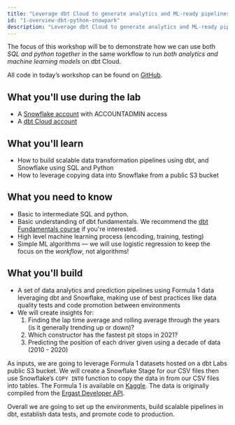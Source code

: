 ```yaml
---
title: "Leverage dbt Cloud to generate analytics and ML-ready pipelines with SQL and Python" 
id: "1-overview-dbt-python-snowpark"
description: "Leverage dbt Cloud to generate analytics and ML-ready pipelines with SQL and Python"
---
```


The focus of this workshop will be to demonstrate how we can use both *SQL and python together* in the same workflow to run *both analytics and machine learning models* on dbt Cloud.

All code in today’s workshop can be found on [GitHub](https://github.com/dbt-labs/python-snowpark-formula1/tree/python-formula1).

## What you'll use during the lab

- A [Snowflake account](https://trial.snowflake.com/) with ACCOUNTADMIN access
- A [dbt Cloud account](https://www.getdbt.com/signup/)

## What you'll learn

- How to build scalable data transformation pipelines using dbt, and Snowflake using SQL and Python
- How to leverage copying data into Snowflake from a public S3 bucket

## What you need to know

- Basic to intermediate SQL and python.
- Basic understanding of dbt fundamentals. We recommend the [dbt Fundamentals course](https://courses.getdbt.com/collections) if you're interested.
- High level machine learning process (encoding, training, testing)
- Simple ML algorithms &mdash; we will use logistic regression to keep the focus on the *workflow*, not algorithms!

## What you'll build

- A set of data analytics and prediction pipelines using Formula 1 data leveraging dbt and Snowflake, making use of best practices like data quality tests and code promotion between environments
- We will create insights for:
    1. Finding the lap time average and rolling average through the years (is it generally trending up or down)?
    2. Which constructor has the fastest pit stops in 2021?
    3. Predicting the position of each driver given using a decade of data (2010 - 2020)

As inputs, we are going to leverage Formula 1 datasets hosted on a dbt Labs public S3 bucket. We will create a Snowflake Stage for our CSV files then use Snowflake’s `COPY INTO` function to copy the data in from our CSV files into tables. The Formula 1 is available on [Kaggle](https://www.kaggle.com/datasets/rohanrao/formula-1-world-championship-1950-2020). The data is originally compiled from the [Ergast Developer API](http://ergast.com/mrd/).

Overall we are going to set up the environments, build scalable pipelines in dbt, establish data tests, and promote code to production.